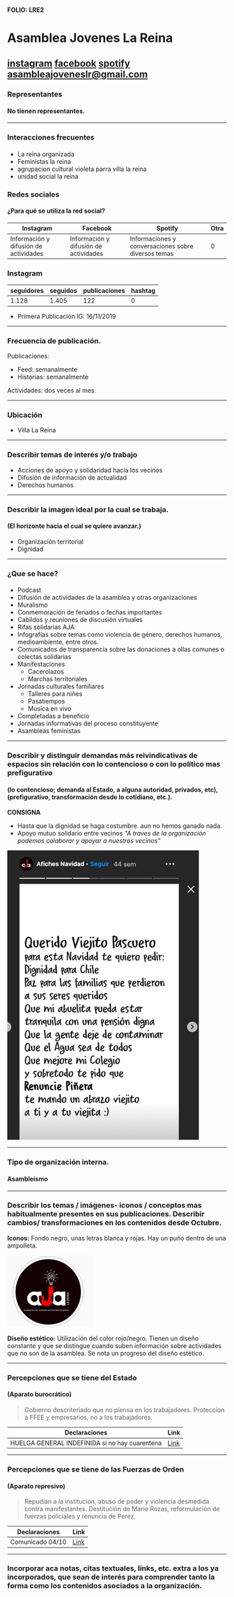 #### FOLIO: LRE2
# Asamblea Jovenes La Reina

[instagram](https://www.instagram.com/asambleajoveneslr/)
[facebook](https://www.facebook.com/Asamblea-de-Jóvenes-Autoconvocadxs-de-La-Reina-124243019375868/)
[spotify](https://open.spotify.com/show/5121VPGLjsF0YFOHGMFmtC)
<asambleajoveneslr@gmail.com>
---

### Representantes
#### No tienen representantes.

---
### Interacciones frecuentes
#### 
* La reina organizada
* Feministas la reina
* agrupacion cultural violeta parra villa la reina
* unidad social la reina

### Redes sociales
#### ¿Para qué se utiliza la red social?
| Instagram | Facebook | Spotify | Otra 
|---|---|---|---|
|Información y difusión de actividades |Información y difusión de actividades| Informaciones y conversaciones sobre diversos temas| 0|

### **Instagram**
| seguidores | seguidos | publicaciones | hashtag 
|---|---|---|---|
|1.128|1.405|122| 0

* Primera Publicación IG: 16/11/2019

---
### Frecuencia de publicación.

Publicaciones:
* Feed: semanalmente
* Historias: semanalmente

Actividades: dos veces al mes.

---
### Ubicación
* Villa La Reina 

---
### Describir temas de interés y/o trabajo
* Acciones de apoyo y solidaridad hacia los vecinos
* Difusión de información de actualidad
* Derechos humanos

---
### Describir la imagen ideal por la cual se trabaja.
#### (El horizonte hacia el cual se quiere avanzar.)
* Organización territorial
* Dignidad

---
### ¿Que se hace?
#### 
* Podcast
* Difusión de actividades de la asamblea y otras organizaciones
* Muralismo
* Conmemoración de feriados o fechas importantes
* Cabildos y reuniones de discusión virtuales
* Rifas solidarias AJA
* Infografías sobre temas como violencia de género, derechos humanos, medioambiente, entre otros.
* Comunicados de transparencia sobre las donaciones a ollas comunes o colectas solidarias
* Manifestaciones
    * Cacerolazos
    * Marchas territoriales
* Jornadas culturales familiares
    * Talleres para niñes
    * Pasatiempos
    * Musica en vivo
* Completadas a beneficio
* Jornadas informativas del proceso constituyente
* Asambleas feministas

---
### Describir y distinguir demandas más reivindicativas de espacios sin relación con lo contencioso o con lo político mas prefigurativo
#### (lo contencioso; demanda al Estado, a alguna autoridad, privados, etc), (prefigurativo, transformación desde lo cotidiano, etc.).
**CONSIGNA**
* Hasta que la dignidad se haga costumbre. aun no hemos ganado nada.
* Apoyo mutuo solidario entre vecinos *"A traves de la organización podemos colaborar y apoyar a nuestros vecinos"*

![Imagen](Imagen2LRE2.png)

---
### Tipo de organización interna.
#### Asambleísmo

---
### Describir los temas / imágenes- iconos / conceptos mas habitualmente presentes en sus publicaciones. Describir cambios/ transformaciones en los contenidos desde Octubre.

**Iconos:**
Fondo negro, unas letras blanca y rojas. Hay un puño dentro de una ampolleta.

![Imagen](Imagen1LRE2.png)


**Diseño estético:**
Utilización del color rojo/negro. Tienen un diseño constante y que se distingue cuando suben información sobre actividades que no son de la asamblea. Se nota un progreso del diseño estético.

---
### Percepciones que se tiene del Estado
#### (Aparato burocrático)
> Gobierno descriteriado que no piensa en los trabajadores. Proteccion a FFEE y empresarios, no a los trabajadores. 

| Declaraciones | Link | 
|---|---|
|HUELGA GENERAL INDEFINIDA si no hay cuarentena | [Link](https://www.instagram.com/p/B9-h3ObnuWX/) |

---
### Percepciones que se tiene de las Fuerzas de Orden
#### (Aparato represivo)
> Repudian a la institucion, abuso de poder y violencia desmedida contra manifestantes. Destitución de Mario Rozas, reformulación de fuerzas policiales y renuncia de Perez.

| Declaraciones | Link | 
|---|---|
|Comunicado 04/10 | [Link](https://www.instagram.com/p/CF8iWsBpv7n/) |


---
### Incorporar aca notas, citas textuales, links, etc. extra a los ya incorporados, que sean de interés para comprender tanto la forma como los contenidos asociados a la organización.
